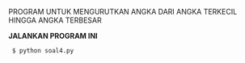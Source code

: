 PROGRAM UNTUK MENGURUTKAN ANGKA DARI ANGKA TERKECIL HINGGA ANGKA TERBESAR

<b> JALANKAN PROGRAM INI </b>
<pre><code> $ python soal4.py
  
